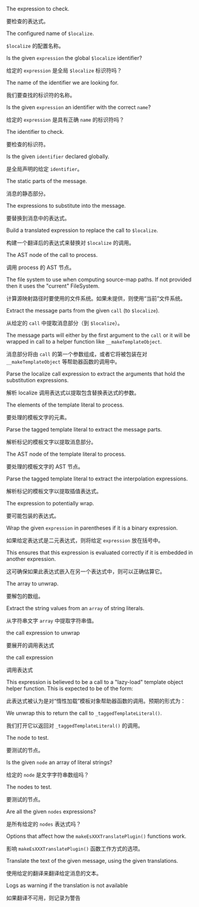 The expression to check.

要检查的表达式。

The configured name of `$localize`.

`$localize` 的配置名称。

Is the given `expression` the global `$localize` identifier?

给定的 `expression` 是全局 `$localize` 标识符吗？

The name of the identifier we are looking for.

我们要查找的标识符的名称。

Is the given `expression` an identifier with the correct `name`?

给定的 `expression` 是具有正确 `name` 的标识符吗？

The identifier to check.

要检查的标识符。

Is the given `identifier` declared globally.

是全局声明的给定 `identifier`。

The static parts of the message.

消息的静态部分。

The expressions to substitute into the message.

要替换到消息中的表达式。

Build a translated expression to replace the call to `$localize`.

构建一个翻译后的表达式来替换对 `$localize` 的调用。

The AST node of the call to process.

调用 process 的 AST 节点。

The file system to use when computing source-map paths. If not provided then it uses
    the "current" FileSystem.

计算源映射路径时要使用的文件系统。如果未提供，则使用“当前”文件系统。

Extract the message parts from the given `call` \(to `$localize`\).

从给定的 `call` 中提取消息部分（到 `$localize`）。

The message parts will either by the first argument to the `call` or it will be wrapped in call
to a helper function like `__makeTemplateObject`.

消息部分将由 `call` 的第一个参数组成，或者它将被包装在对 `__makeTemplateObject`
等帮助器函数的调用中。

Parse the localize call expression to extract the arguments that hold the substitution
expressions.

解析 localize 调用表达式以提取包含替换表达式的参数。

The elements of the template literal to process.

要处理的模板文字的元素。

Parse the tagged template literal to extract the message parts.

解析标记的模板文字以提取消息部分。

The AST node of the template literal to process.

要处理的模板文字的 AST 节点。

Parse the tagged template literal to extract the interpolation expressions.

解析标记的模板文字以提取插值表达式。

The expression to potentially wrap.

要可能包装的表达式。

Wrap the given `expression` in parentheses if it is a binary expression.

如果给定表达式是二元表达式，则将给定 `expression` 放在括号中。

This ensures that this expression is evaluated correctly if it is embedded in another expression.

这可确保如果此表达式嵌入在另一个表达式中，则可以正确估算它。

The array to unwrap.

要解包的数组。

Extract the string values from an `array` of string literals.

从字符串文字 `array` 中提取字符串值。

the call expression to unwrap

要展开的调用表达式

the  call expression

调用表达式

This expression is believed to be a call to a "lazy-load" template object helper function.
This is expected to be of the form:

此表达式被认为是对“惰性加载”模板对象帮助器函数的调用。预期的形式为：

We unwrap this to return the call to `_taggedTemplateLiteral()`.

我们打开它以返回对 `_taggedTemplateLiteral()` 的调用。

The node to test.

要测试的节点。

Is the given `node` an array of literal strings?

给定的 `node` 是文字字符串数组吗？

The nodes to test.

要测试的节点。

Are all the given `nodes` expressions?

是所有给定的 `nodes` 表达式吗？

Options that affect how the `makeEsXXXTranslatePlugin()` functions work.

影响 `makeEsXXXTranslatePlugin()` 函数工作方式的选项。

Translate the text of the given message, using the given translations.

使用给定的翻译来翻译给定消息的文本。

Logs as warning if the translation is not available

如果翻译不可用，则记录为警告